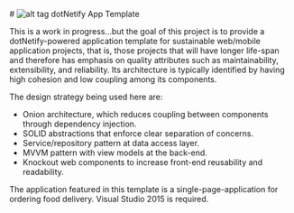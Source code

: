 #&nbsp;![alt tag](http://dotnetify.net/content/images/greendot.png) dotNetify App Template


This is a work in progress...but the goal of this project is to provide a dotNetify-powered application template for sustainable web/mobile application projects, that is, those projects that will have longer life-span and therefore has emphasis on quality attributes such as maintainability, extensibility, and reliability.  Its architecture is typically identified by having high cohesion and low coupling among its components.

The design strategy being used here are:
- Onion architecture, which reduces coupling between components through dependency injection.
- SOLID abstractions that enforce clear separation of concerns.
- Service/repository pattern at data access layer.
- MVVM pattern with view models at the back-end.
- Knockout web components to increase front-end reusability and readability.

The application featured in this template is a single-page-application for ordering food delivery.  Visual Studio 2015 is required.

